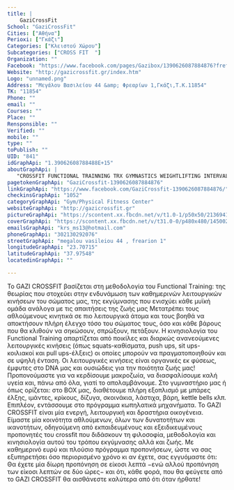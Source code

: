 ```yaml
---
title: |
    GaziCrossFit
School: "GaziCrossFit"
Cities: ["Αθήνα"]
Perioxi: ["Γκάζι"]
Categories: ["Κλειστού Χώρου"]
Subcategories: ["CROSS FIT  "]
Organization: ""
Facebook: "https://www.facebook.com/pages/Gazibox/1390626087884876?fref=ts"
Website: "http://gazicrossfit.gr/index.htm"
Logo: "unnamed.png"
Address: "Μεγάλου Βασιλείου 44 &amp; Φρεαρίων 1,Γκάζι,Τ.Κ.11854"
TK: "11854"
Phone: ""
email: ""
Courses: ""
Place: ""
Rensponsible: ""
Verified: ""
mobile: ""
type: ""
toPublish: ""
UID: "841"
idGraphApi: "1.39062608788488E+15"
aboutGraphApi: | 
   "CROSSFIT FUNCTIONAL TRAINNING TRX GYMNASTICS WEIGHTLIFTING INTERVALS MONDAY-FRIDAY 09:00-13:00 17:00-22:00 SATURDAY 10:00-14:00 every hour on the hour!"
pagetokenGraphApi: "GaziCrossfit-1390626087884876"
linkGraphApi: "https://www.facebook.com/GaziCrossfit-1390626087884876/"
checkinsGraphApi: "1052"
categoryGraphApi: "Gym/Physical Fitness Center"
websiteGraphApi: "http://gazicrossfit.gr"
pictureGraphApi: "https://scontent.xx.fbcdn.net/v/t1.0-1/p50x50/21369416_1979127769034702_8348662028792366217_n.jpg?oh=e7901cd2d804b9b41a7b4bd67d3f0436&amp;oe=5B05E6A4"
coverGraphApi: "https://scontent.xx.fbcdn.net/v/t31.0-0/p480x480/14500262_1803485856598895_2417323931071550922_o.jpg?oh=6eef9b665eae869bb21720fee3a57342&amp;oe=5B366978"
emailsGraphApi: "krs_ms13@hotmail.com"
phoneGraphApi: "302130292076"
streetGraphApi: "megalou vasileiou 44 , frearion 1"
longitudeGraphApi: "23.70715"
latitudeGraphApi: "37.97548"
locatedinGraphApi: ""

---
```


Το GAZI CROSSFIT βασίζεται στη μεθοδολογία του Functional Τraining: της θεωρίας που στοχεύει στην ενδυνάμωση των καθημερινών λειτουργικών κινήσεων του σώματος μας, της εκγύμνασης που ενισχύει κάθε μυϊκή ομάδα ανάλογα με τις απαιτήσεις της ζωής μας Μετατρέπει τους αθλούμενους κινητικά σε πιο λειτουργικά άτομα και τους βοηθά να αποκτήσουν πλήρη έλεγχο τόσο του σώματος τους, όσο και κάθε βάρους που θα κλιθούν να σηκώσουν, σπρώξουν, πετάξουν. Η κινησιολογία του Functional Training απαρτίζεται από ποικίλες και διαρκώς ανανεούμενες λειτουργικές κινήσεις (όπως squats-καθίσματα, push ups, sit ups- κοιλιακοί και pull ups-έλξεις) οι οποίες μπορούν να πραγματοποιηθούν και σε υψηλή ένταση. Οι λειτουργικές κινήσεις είναι οργανικές εκ φύσεως, έμφυτες στο DNA μας και ουσιώδεις για την ποιότητα ζωής μας! Προπονούμαστε για να κερδίσουμε μακροζωία, να διασφαλίσουμε καλή υγεία και, πάνω από όλα, γιατί το απολαμβάνουμε. Στο γυμναστήριο μας ή όπως ορίζεται: στο BOX μας, διαθέτουμε πλήρη εξοπλισμό με μπάρες έλξης, ιμάντες, κρίκους, δίζυγα, σκοινάκια, λάστιχα, βάρη, kettle bells κλπ. Επιπλέον, εντάσσουμε στο πρόγραμμα κωπηλατικά μηχανήματα. Το GAZI CROSSFIT είναι μία ενεργή, λειτουργική και δραστήρια οικογένεια. Είμαστε μία κοινότητα αθλούμενων, όλων των δυνατοτήτων και ικανοτήτων, οδηγούμενη από εκπαιδευμένους και εξειδικευμένους προπονητές του crossfit που διδάσκουν τη φιλοσοφία, μεθοδολογία και κινησιολογία αυτού του τρόπου εκγύμνασης αλλά και ζωής. Με καθημερινό ευρύ και πλούσιο πρόγραμμα προπονήσεων, ώστε να σας εξυπηρετήσει όσο περιορισμένο χρόνο κι αν έχετε, σας εγγυόμαστε ότι: Θα έχετε μία δίωρη προπόνηση σε είκοσι λεπτά −ενώ αλλού προπόνηση των είκοσι λεπτών σε δύο ώρες− και ότι, κάθε φορά, που θα φεύγετε από το GAZI CROSSFIT θα αισθάνεστε καλύτερα από ότι όταν ήρθατε! 


